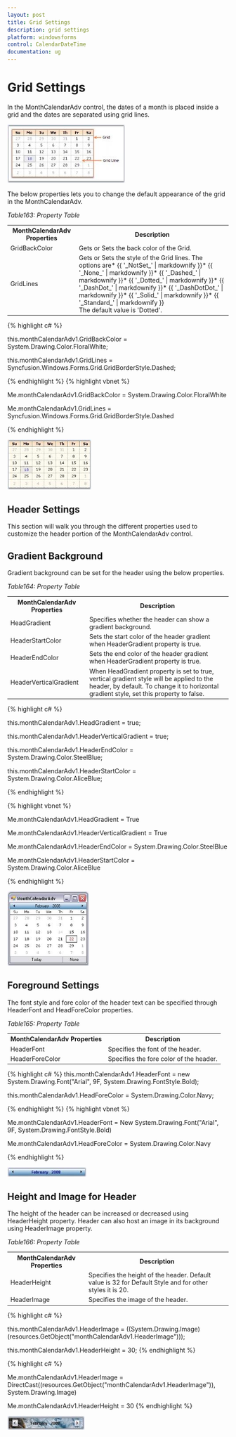```yaml
---
layout: post
title: Grid Settings
description: grid settings
platform: windowsforms
control: CalendarDateTime 
documentation: ug
---
```

# Grid Settings

In the MonthCalendarAdv control, the dates of a month is placed inside a grid and the dates are separated using grid lines.

![](CalendarDateTime_images/Overview_img144.jpeg)



The below properties lets you to change the default appearance of the grid in the MonthCalendarAdv.

_Table163: Property Table_

<table>
<tr>
<th>
MonthCalendarAdv  Properties</th><th>
Description</th></tr>
<tr>
<td>
GridBackColor</td><td>
Gets or Sets the back color of the Grid.</td></tr>
<tr>
<td>
GridLines</td><td>
Gets or Sets the style of the Grid lines. The options are* {{ '_NotSet_' | markdownify }}* {{ '_None_' | markdownify }}* {{ '_Dashed_' | markdownify }}* {{ '_Dotted_' | markdownify }}* {{ '_DashDot_' | markdownify }}* {{ '_DashDotDot_' | markdownify }}* {{ '_Solid_' | markdownify }}* {{ '_Standard_' | markdownify }}<br>The default value is 'Dotted'.</td></tr>
</table>




{% highlight c# %}

this.monthCalendarAdv1.GridBackColor = System.Drawing.Color.FloralWhite;

this.monthCalendarAdv1.GridLines = Syncfusion.Windows.Forms.Grid.GridBorderStyle.Dashed;

{% endhighlight  %}
{% highlight vbnet %}





Me.monthCalendarAdv1.GridBackColor = System.Drawing.Color.FloralWhite

Me.monthCalendarAdv1.GridLines = Syncfusion.Windows.Forms.Grid.GridBorderStyle.Dashed

{% endhighlight  %}

![](CalendarDateTime_images/Overview_img145.jpeg) 



## Header Settings

This section will walk you through the different properties used to customize the header portion of the MonthCalendarAdv control.

## Gradient Background

Gradient background can be set for the header using the below properties.

_Table164: Property Table_

<table>
<tr>
<th>
MonthCalendarAdv Properties</th><th>
Description</th></tr>
<tr>
<td>
HeadGradient</td><td>
Specifies whether the header can show a gradient background. </td></tr>
<tr>
<td>
HeaderStartColor</td><td>
Sets the start color of the header gradient when HeaderGradient property is true.</td></tr>
<tr>
<td>
HeaderEndColor</td><td>
Sets the end color of the header gradient when HeaderGradient property is true.</td></tr>
<tr>
<td>
HeaderVerticalGradient</td><td>
When HeadGradient property is set to true, vertical gradient style will be applied to the header, by default. To change it to horizontal gradient style, set this property to false.</td></tr>
</table>



{% highlight c# %}


this.monthCalendarAdv1.HeadGradient = true;

this.monthCalendarAdv1.HeaderVerticalGradient = true;

this.monthCalendarAdv1.HeaderEndColor = System.Drawing.Color.SteelBlue;                    

this.monthCalendarAdv1.HeaderStartColor = System.Drawing.Color.AliceBlue;



{% endhighlight  %}

{% highlight vbnet %}

Me.monthCalendarAdv1.HeadGradient = True

Me.monthCalendarAdv1.HeaderVerticalGradient = True

Me.monthCalendarAdv1.HeaderEndColor = System.Drawing.Color.SteelBlue                   

Me.monthCalendarAdv1.HeaderStartColor = System.Drawing.Color.AliceBlue

{% endhighlight %}

![](CalendarDateTime_images/Overview_img146.jpeg) 



## Foreground Settings

The font style and fore color of the header text can be specified through HeaderFont and HeadForeColor properties.

_Table165: Property Table_

<table>
<tr>
<th>
MonthCalendarAdv Properties</th><th>
Description</th></tr>
<tr>
<td>
HeaderFont</td><td>
Specifies the font of the header.</td></tr>
<tr>
<td>
HeaderForeColor</td><td>
Specifies the fore color of the header.</td></tr>
</table>





{% highlight c# %}
this.monthCalendarAdv1.HeaderFont = new System.Drawing.Font("Arial", 9F, System.Drawing.FontStyle.Bold);

this.monthCalendarAdv1.HeadForeColor = System.Drawing.Color.Navy;

{% endhighlight  %}
{% highlight vbnet %}





Me.monthCalendarAdv1.HeaderFont = New System.Drawing.Font("Arial", 9F, System.Drawing.FontStyle.Bold)

Me.monthCalendarAdv1.HeadForeColor = System.Drawing.Color.Navy

{% endhighlight  %}

![](CalendarDateTime_images/Overview_img147.jpeg) 



## Height and Image for Header

The height of the header can be increased or decreased using HeaderHeight property. Header can also host an image in its background using HeaderImage property.

_Table166: Property Table_

<table>
<tr>
<th>
MonthCalendarAdv Properties</th><th>
Description</th></tr>
<tr>
<td>
HeaderHeight</td><td>
Specifies the height of the header. Default value is 32 for Default Style and for other styles it is 20.</td></tr>
<tr>
<td>
HeaderImage</td><td>
Specifies the image of the header.</td></tr>
</table>




{% highlight c# %}

this.monthCalendarAdv1.HeaderImage = ((System.Drawing.Image)(resources.GetObject("monthCalendarAdv1.HeaderImage")));

this.monthCalendarAdv1.HeaderHeight = 30;
{% endhighlight  %}




{% highlight c# %}

Me.monthCalendarAdv1.HeaderImage = DirectCast((resources.GetObject("monthCalendarAdv1.HeaderImage")), System.Drawing.Image) 

Me.monthCalendarAdv1.HeaderHeight = 30
{% endhighlight %}


![](CalendarDateTime_images/Overview_img148.jpeg) 
